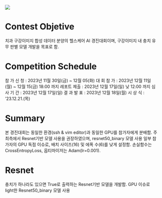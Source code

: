 ![<img width="1012" alt="image" src="https://github.com/kissthedata/project/assets/96707384/2413ebd3-5070-4276-ae25-01348a1ef4c7">
]()

# Contest Objetive
치과 구강이미지 합성 데이터 분양의 헬스케어 AI 경진대회이며, 구강이미지 내 충치 유무 판별 모델 개발을 목표로 함.

# Competition Schedule
참 가 신 청 : 2023년 11월 30일(금) ~ 12월 05(화)
대 회 참 가 : 2023년 12월 11일(월) ~ 12월 15(금) 18:00 까지
레포트 제출 : 2023년 12월 17일(일) 낮 12:00 까지
심 사 기 간 : 2023년 12월 17일(일)
결 과 발 표 : 2023년 12월 18일(월)
시 상 식 : ’23.12.21.(목)

# Summary
본 경진대회는 동일한 환경(ssh & vim editor)과 동일한 GPU를 참가자에게 분배함.
주최측에서 Resnet기반 모델 사용을 권장하였으며, resnet50_binary 모델 사용
일부 참가자의 GPU 독점 이슈로, 배치 사이즈(16) 및 에폭 수(6)를 낮게 설정함.
손실함수는 CrossEntropyLoss, 옵티마이저는 Adam(lr=0.001).

# Resnet
충치가 하나라도 있으면 True로 출력하는 Resnet기반 모델을 개발함.
GPU 이슈로 light한 Resnet50_binary 모델 사용
